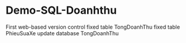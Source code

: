 # Demo-SQL-Doanhthu
First web-based version control
fixed table TongDoanhThu
fixed table PhieuSuaXe
update database TongDoanhThu
